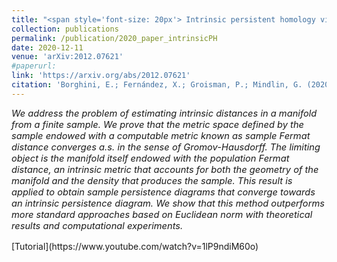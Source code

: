 ```yaml
---
title: "<span style='font-size: 20px'> Intrinsic persistent homology via density-based distance learning."
collection: publications
permalink: /publication/2020_paper_intrinsicPH
date: 2020-12-11
venue: 'arXiv:2012.07621'
#paperurl: 
link: 'https://arxiv.org/abs/2012.07621'
citation: 'Borghini, E.; Fernández, X.; Groisman, P.; Mindlin, G. (2020). &quot;Intrinsic persistent homology via density-based distance learning.&quot; <i>arXiv:2012.07621</i>'
---
```


<p style="font-size:11pt; font-style:italic">
We address the problem of estimating intrinsic distances in a manifold from a finite sample. We prove that the metric space defined by the sample endowed with a computable metric known as sample Fermat distance converges a.s. in the sense of Gromov-Hausdorff. The limiting object is the manifold itself endowed with the population Fermat distance, an intrinsic metric that accounts for both the geometry of the manifold and the density that produces the sample. This result is applied to obtain sample persistence diagrams that converge towards an intrinsic persistence diagram. We show that this method outperforms more standard approaches based on Euclidean norm with theoretical results and computational experiments.
</p>
[Tutorial](https://www.youtube.com/watch?v=1lP9ndiM60o)
